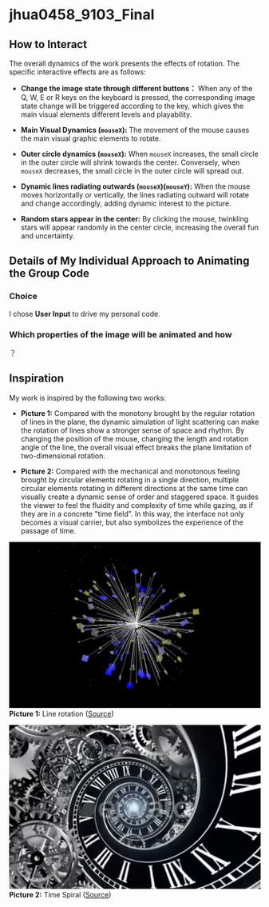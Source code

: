# jhua0458_9103_Final
## How to Interact
The overall dynamics of the work presents the effects of rotation. The specific interactive effects are as follows:

- **Change the image state through different buttons：** When any of the Q, W, E or R keys on the keyboard is pressed, the corresponding image state change will be triggered according to the key, which gives the main visual elements different levels and playability.

- **Main Visual Dynamics (`mouseX`):** The movement of the mouse causes the main visual graphic elements to rotate.

- **Outer circle dynamics (`mouseX`):** When `mouseX` increases, the small circle in the outer circle will shrink towards the center. Conversely, when `mouseX` decreases, the small circle in the outer circle will spread out.

- **Dynamic lines radiating outwards (`mouseX`)(`mouseY`):** When the mouse moves horizontally or vertically, the lines radiating outward will rotate and change accordingly, adding dynamic interest to the picture.

- **Random stars appear in the center:** By clicking the mouse, twinkling stars will appear randomly in the center circle, increasing the overall fun and uncertainty.

## Details of My Individual Approach to Animating the Group Code

### Choice
I chose **User Input** to drive my personal code.

### Which properties of the image will be animated and how
？

## Inspiration
My work is inspired by the following two works:

- **Picture 1:** Compared with the monotony brought by the regular rotation of lines in the plane, the dynamic simulation of light scattering can make the rotation of lines show a stronger sense of space and rhythm. By changing the position of the mouse, changing the length and rotation angle of the line, the overall visual effect breaks the plane limitation of two-dimensional rotation.

- **Picture 2:** Compared with the mechanical and monotonous feeling brought by circular elements rotating in a single direction, multiple circular elements rotating in different directions at the same time can visually create a dynamic sense of order and staggered space. It guides the viewer to feel the fluidity and complexity of time while gazing, as if they are in a concrete "time field". In this way, the interface not only becomes a visual carrier, but also symbolizes the experience of the passage of time.



![Picture 1 – Line rotation](images/Picture1.png)  
**Picture 1:** Line rotation ([Source](https://openprocessing.org/sketch/863365))

![Picture 2 – Time Spiral](images/Picture2.png)  
**Picture 2:** Time Spiral ([Source](https://au.pinterest.com/pin/2111131072429523/))


